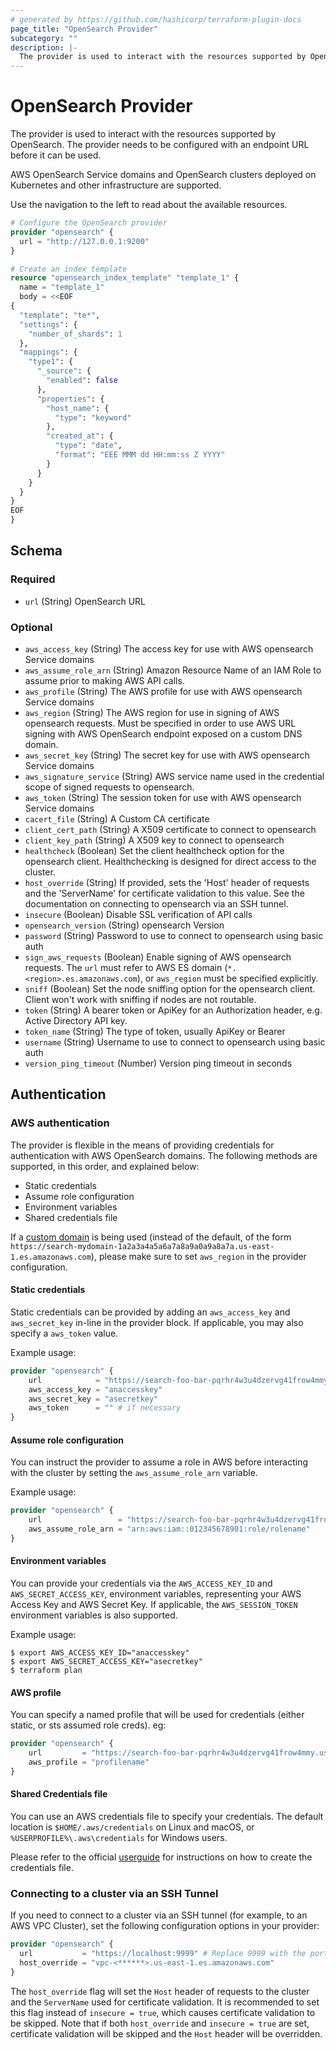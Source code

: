 ```yaml
---
# generated by https://github.com/hashicorp/terraform-plugin-docs
page_title: "OpenSearch Provider"
subcategory: ""
description: |-
  The provider is used to interact with the resources supported by OpenSearch.
---
```


# OpenSearch Provider

The provider is used to interact with the resources supported by OpenSearch.
The provider needs to be configured with an endpoint URL before it can be
used.

AWS OpenSearch Service domains and OpenSearch clusters deployed on Kubernetes
and other infrastructure are supported.

Use the navigation to the left to read about the available resources.

```terraform
# Configure the OpenSearch provider
provider "opensearch" {
  url = "http://127.0.0.1:9200"
}

# Create an index template
resource "opensearch_index_template" "template_1" {
  name = "template_1"
  body = <<EOF
{
  "template": "te*",
  "settings": {
    "number_of_shards": 1
  },
  "mappings": {
    "type1": {
      "_source": {
        "enabled": false
      },
      "properties": {
        "host_name": {
          "type": "keyword"
        },
        "created_at": {
          "type": "date",
          "format": "EEE MMM dd HH:mm:ss Z YYYY"
        }
      }
    }
  }
}
EOF
}
```

<!-- schema generated by tfplugindocs -->
## Schema

### Required

- `url` (String) OpenSearch URL

### Optional

- `aws_access_key` (String) The access key for use with AWS opensearch Service domains
- `aws_assume_role_arn` (String) Amazon Resource Name of an IAM Role to assume prior to making AWS API calls.
- `aws_profile` (String) The AWS profile for use with AWS opensearch Service domains
- `aws_region` (String) The AWS region for use in signing of AWS opensearch requests. Must be specified in order to use AWS URL signing with AWS OpenSearch endpoint exposed on a custom DNS domain.
- `aws_secret_key` (String) The secret key for use with AWS opensearch Service domains
- `aws_signature_service` (String) AWS service name used in the credential scope of signed requests to opensearch.
- `aws_token` (String) The session token for use with AWS opensearch Service domains
- `cacert_file` (String) A Custom CA certificate
- `client_cert_path` (String) A X509 certificate to connect to opensearch
- `client_key_path` (String) A X509 key to connect to opensearch
- `healthcheck` (Boolean) Set the client healthcheck option for the opensearch client. Healthchecking is designed for direct access to the cluster.
- `host_override` (String) If provided, sets the 'Host' header of requests and the 'ServerName' for certificate validation to this value. See the documentation on connecting to opensearch via an SSH tunnel.
- `insecure` (Boolean) Disable SSL verification of API calls
- `opensearch_version` (String) opensearch Version
- `password` (String) Password to use to connect to opensearch using basic auth
- `sign_aws_requests` (Boolean) Enable signing of AWS opensearch requests. The `url` must refer to AWS ES domain (`*.<region>.es.amazonaws.com`), or `aws_region` must be specified explicitly.
- `sniff` (Boolean) Set the node sniffing option for the opensearch client. Client won't work with sniffing if nodes are not routable.
- `token` (String) A bearer token or ApiKey for an Authorization header, e.g. Active Directory API key.
- `token_name` (String) The type of token, usually ApiKey or Bearer
- `username` (String) Username to use to connect to opensearch using basic auth
- `version_ping_timeout` (Number) Version ping timeout in seconds

## Authentication

### AWS authentication

The provider is flexible in the means of providing credentials for authentication with AWS OpenSearch domains. The following methods are supported, in this order, and explained below:

- Static credentials
- Assume role configuration
- Environment variables
- Shared credentials file

If a [custom domain](https://docs.aws.amazon.com/opensearch-service/latest/developerguide/customendpoint.html) is being used (instead of the default, of the form `https://search-mydomain-1a2a3a4a5a6a7a8a9a0a9a8a7a.us-east-1.es.amazonaws.com`), please make sure to set `aws_region` in the provider configuration.

#### Static credentials

Static credentials can be provided by adding an `aws_access_key` and `aws_secret_key` in-line in the provider block. If applicable, you may also specify a `aws_token` value.

Example usage:

```tf
provider "opensearch" {
    url            = "https://search-foo-bar-pqrhr4w3u4dzervg41frow4mmy.us-east-1.es.amazonaws.com"
    aws_access_key = "anaccesskey"
    aws_secret_key = "asecretkey"
    aws_token      = "" # if necessary
}
```

#### Assume role configuration

You can instruct the provider to assume a role in AWS before interacting with the cluster by setting the `aws_assume_role_arn` variable.

Example usage:

```tf
provider "opensearch" {
    url                 = "https://search-foo-bar-pqrhr4w3u4dzervg41frow4mmy.us-east-1.es.amazonaws.com"
    aws_assume_role_arn = "arn:aws:iam::012345678901:role/rolename"
}
```

#### Environment variables

You can provide your credentials via the `AWS_ACCESS_KEY_ID` and `AWS_SECRET_ACCESS_KEY`, environment variables, representing your AWS Access Key and AWS Secret Key. If applicable, the `AWS_SESSION_TOKEN` environment variables is also supported.

Example usage:

```shell
$ export AWS_ACCESS_KEY_ID="anaccesskey"
$ export AWS_SECRET_ACCESS_KEY="asecretkey"
$ terraform plan
```

#### AWS profile

You can specify a named profile that will be used for credentials (either static, or sts assumed role creds).  eg:

```tf
provider "opensearch" {
    url         = "https://search-foo-bar-pqrhr4w3u4dzervg41frow4mmy.us-east-1.es.amazonaws.com"
    aws_profile = "profilename"
}
```

#### Shared Credentials file

You can use an AWS credentials file to specify your credentials. The default location is `$HOME/.aws/credentials` on Linux and macOS, or `%USERPROFILE%\.aws\credentials` for Windows users.

Please refer to the official [userguide](https://docs.aws.amazon.com/cli/latest/userguide/cli-config-files.html) for instructions on how to create the credentials file.

### Connecting to a cluster via an SSH Tunnel

If you need to connect to a cluster via an SSH tunnel (for example, to an AWS VPC Cluster), set the following configuration options in your provider:

```tf
provider "opensearch" {
  url           = "https://localhost:9999" # Replace 9999 with the port your SSH tunnel is running on
  host_override = "vpc-<******>.us-east-1.es.amazonaws.com"
}
```

The `host_override` flag will set the `Host` header of requests to the cluster and the `ServerName` used for certificate validation. It is recommended to set this flag instead of `insecure = true`, which causes certificate validation to be skipped. Note that if both `host_override` and `insecure = true` are set, certificate validation will be skipped and the `Host` header will be overridden.
